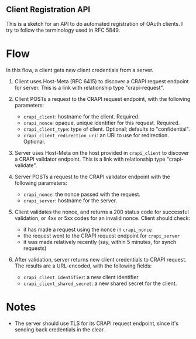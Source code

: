 Client Registration API
-----------------------

This is a sketch for an API to do automated registration of OAuth
clients. I try to follow the terminology used in RFC 5849.

Flow
====

In this flow, a client gets new client credentials from a server.

1. Client uses Host-Meta (RFC 6415) to discover a CRAPI request
   endpoint for server. This is a link with relationship type
   "crapi-request".

2. Client POSTs a request to the CRAPI request endpoint, with the
   following parameters:

   * `crapi_client`: hostname for the client. Required.
   * `crapi_nonce`: opaque, unique identifier for this request. Required.
   * `crapi_client_type`: type of client. Optional; defaults to "confidential".
   * `crapi_client_redirection_uri`: an URI to use for redirection. Optional.

3. Server uses Host-Meta on the host provided in `crapi_client` to
   discover a CRAPI validator endpoint. This is a link with
   relationship type "crapi-validate".

4. Server POSTs a request to the CRAPI validator endpoint with the
   following parameters:

   * `crapi_nonce`: the nonce passed with the request.
   * `crapi_server`: hostname for the server.

5. Client validates the nonce, and returns a 200 status code for
   successful validation, or 4xx or 5xx codes for an invalid
   nonce. Client should check:
   
   * it has made a request using the nonce in `crapi_nonce`
   * the request went to the CRAPI request endpoint for `crapi_server`
   * it was made relatively recently (say, within 5 minutes, for synch requests)

6. After validation, server returns new client credentials to CRAPI
   request. The results are a URL-encoded, with the following fields:

   * `crapi_client_identifier`: a new client identifier
   * `crapi_client_shared_secret`: a new shared secret for the client.

Notes
=====

* The server should use TLS for its CRAPI request endpoint, since it's
  sending back credentials in the clear.
